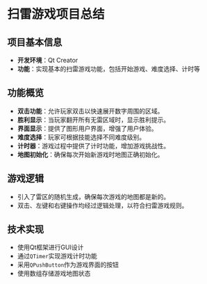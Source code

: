 # 扫雷游戏项目总结

## 项目基本信息
- **开发环境**：Qt Creator
- **功能**：实现基本的扫雷游戏功能，包括开始游戏、难度选择、计时等

## 功能概览
- **双击功能**：允许玩家双击以快速展开数字周围的区域。
- **胜利显示**：当玩家翻开所有无雷区域时，显示胜利提示。
- **界面显示**：提供了图形用户界面，增强了用户体验。
- **难度选择**：玩家可根据技能选择不同难度级别。
- **计时器**：游戏过程中提供了计时功能，增加游戏挑战性。
- **地图初始化**：确保每次开始新游戏时地图正确初始化。

## 游戏逻辑
- 引入了雷区的随机生成，确保每次游戏的地图都是新的。
- 双击、左键和右键操作均经过逻辑处理，以符合扫雷游戏规则。

## 技术实现
- 使用Qt框架进行GUI设计
- 通过`QTimer`实现游戏计时功能
- 采用`QPushButton`作为游戏界面的按钮
- 使用数组存储游戏地图状态

